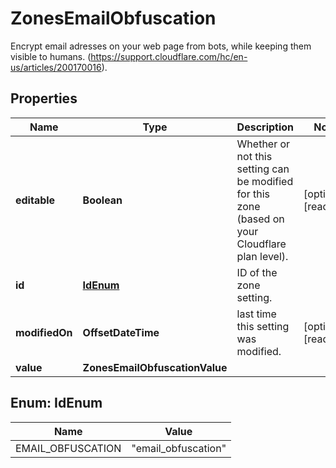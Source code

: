 

# ZonesEmailObfuscation

Encrypt email adresses on your web page from bots, while keeping them visible to humans. (https://support.cloudflare.com/hc/en-us/articles/200170016).

## Properties

| Name | Type | Description | Notes |
|------------ | ------------- | ------------- | -------------|
|**editable** | **Boolean** | Whether or not this setting can be modified for this zone (based on your Cloudflare plan level). |  [optional] [readonly] |
|**id** | [**IdEnum**](#IdEnum) | ID of the zone setting. |  |
|**modifiedOn** | **OffsetDateTime** | last time this setting was modified. |  [optional] [readonly] |
|**value** | **ZonesEmailObfuscationValue** |  |  |



## Enum: IdEnum

| Name | Value |
|---- | -----|
| EMAIL_OBFUSCATION | &quot;email_obfuscation&quot; |



